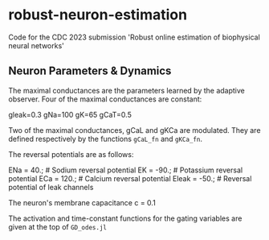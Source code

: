 # robust-neuron-estimation
Code for the CDC 2023 submission 'Robust online estimation of biophysical neural networks'

## Neuron Parameters & Dynamics

The maximal conductances are the parameters learned by the adaptive observer. Four of the maximal conductances are constant:

gleak=0.3
gNa=100
gK=65
gCaT=0.5

Two of the maximal conductances, gCaL and gKCa are modulated. They are defined respectively by the functions `gCaL_fn` and `gKCa_fn`.

The reversal potentials are as follows:

ENa = 40.; # Sodium reversal potential
EK = -90.; # Potassium reversal potential
ECa = 120.; # Calcium reversal potential
Eleak = -50.; # Reversal potential of leak channels

The neuron's membrane capacitance c = 0.1

The activation and time-constant functions for the gating variables are given at the top of `GD_odes.jl`


